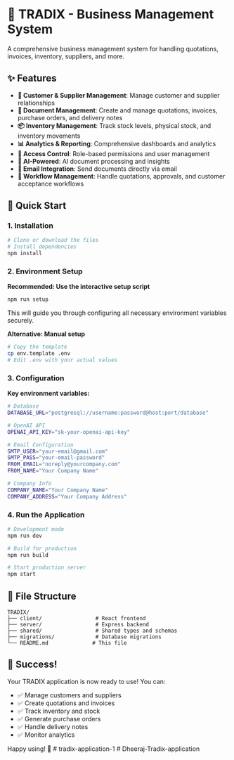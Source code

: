 # 🚀 TRADIX - Business Management System

A comprehensive business management system for handling quotations, invoices, inventory, suppliers, and more.

## ✨ Features

- **👥 Customer & Supplier Management**: Manage customer and supplier relationships
- **📄 Document Management**: Create and manage quotations, invoices, purchase orders, and delivery notes
- **📦 Inventory Management**: Track stock levels, physical stock, and inventory movements
- **📊 Analytics & Reporting**: Comprehensive dashboards and analytics
- **🔐 Access Control**: Role-based permissions and user management
- **🤖 AI-Powered**: AI document processing and insights
- **📧 Email Integration**: Send documents directly via email
- **🔄 Workflow Management**: Handle quotations, approvals, and customer acceptance workflows

## 🚀 Quick Start

### 1. Installation

```bash
# Clone or download the files
# Install dependencies
npm install
```

### 2. Environment Setup

**Recommended: Use the interactive setup script**
```bash
npm run setup
```

This will guide you through configuring all necessary environment variables securely.

**Alternative: Manual setup**
```bash
# Copy the template
cp env.template .env
# Edit .env with your actual values
```

### 3. Configuration

**Key environment variables:**
```bash
# Database
DATABASE_URL="postgresql://username:password@host:port/database"

# OpenAI API
OPENAI_API_KEY="sk-your-openai-api-key"

# Email Configuration
SMTP_USER="your-email@gmail.com"
SMTP_PASS="your-email-password"
FROM_EMAIL="noreply@yourcompany.com"
FROM_NAME="Your Company Name"

# Company Info
COMPANY_NAME="Your Company Name"
COMPANY_ADDRESS="Your Company Address"
```

### 4. Run the Application

```bash
# Development mode
npm run dev

# Build for production
npm run build

# Start production server
npm start
```

## 📁 File Structure

```
TRADIX/
├── client/                 # React frontend
├── server/                 # Express backend
├── shared/                 # Shared types and schemas
├── migrations/             # Database migrations
└── README.md              # This file
```


## 🎉 Success!

Your TRADIX application is now ready to use! You can:

- ✅ Manage customers and suppliers
- ✅ Create quotations and invoices
- ✅ Track inventory and stock
- ✅ Generate purchase orders
- ✅ Handle delivery notes
- ✅ Monitor analytics

Happy using! 🚀
#   t r a d i x - a p p l i c a t i o n - 1  
 #   D h e e r a j - T r a d i x - a p p l i c a t i o n  
 